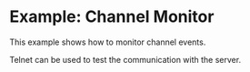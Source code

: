 # Example: Channel Monitor

This example shows how to monitor channel events.

Telnet can be used to test the communication with the server.
